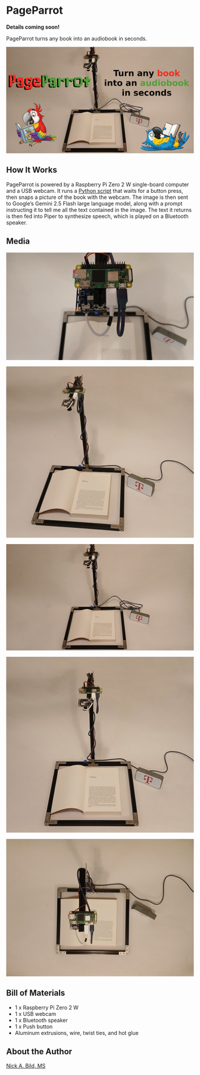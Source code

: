 # PageParrot

**Details coming soon!**

PageParrot turns any book into an audiobook in seconds.

![](https://raw.githubusercontent.com/nickbild/audiobook/refs/heads/main/media/logo_sm.jpg)

## How It Works

PageParrot is powered by a Raspberry Pi Zero 2 W single-board computer and a USB webcam. It runs a [Python script](https://github.com/nickbild/audiobook/blob/main/read_page.py) that waits for a button press, then snaps a picture of the book with the webcam. The image is then sent to Google’s Gemini 2.5 Flash large language model, along with a prompt instructing it to tell me all the text contained in the image. The text it returns is then fed into Piper to synthesize speech, which is played on a Bluetooth speaker.

## Media

![](https://raw.githubusercontent.com/nickbild/audiobook/refs/heads/main/media/hardware_close_sm.jpg)

![](https://raw.githubusercontent.com/nickbild/audiobook/refs/heads/main/media/reader_angled_sm.jpg)

![](https://raw.githubusercontent.com/nickbild/audiobook/refs/heads/main/media/reader_front_16-9_sm.jpg)

![](https://raw.githubusercontent.com/nickbild/audiobook/refs/heads/main/media/reader_straight_sm.jpg)

![](https://raw.githubusercontent.com/nickbild/audiobook/refs/heads/main/media/reader_top_sm.jpg)

## Bill of Materials

- 1 x Raspberry Pi Zero 2 W
- 1 x USB webcam
- 1 x Bluetooth speaker
- 1 x Push button
- Aluminum extrusions, wire, twist ties, and hot glue

## About the Author

[Nick A. Bild, MS](https://nickbild79.firebaseapp.com/#!/)
